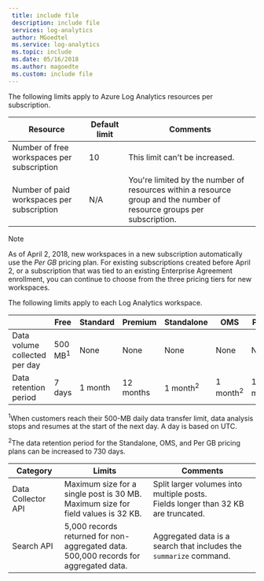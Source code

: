 ```yaml
---
 title: include file
 description: include file
 services: log-analytics
 author: MGoedtel
 ms.service: log-analytics
 ms.topic: include
 ms.date: 05/16/2018
 ms.author: magoedte
 ms.custom: include file
---
```


The following limits apply to Azure Log Analytics resources per subscription.

| Resource | Default limit | Comments
| --- | --- | --- |
| Number of free workspaces per subscription | 10 | This limit can't be increased. |
| Number of paid workspaces per subscription | N/A | You're limited by the number of resources within a resource group and the number of resource groups per subscription. | 

>[!NOTE]
>As of April 2, 2018, new workspaces in a new subscription automatically use the *Per GB* pricing plan. For existing subscriptions created before April 2, or a subscription that was tied to an existing Enterprise Agreement enrollment, you can continue to choose from the three pricing tiers for new workspaces. 
>

The following limits apply to each Log Analytics workspace.

|  | Free | Standard | Premium | Standalone | OMS | Per GB |
| --- | --- | --- | --- | --- | --- |--- |
| Data volume collected per day |500 MB<sup>1</sup> |None |None | None | None | None
| Data retention period |7 days |1 month |12 months | 1 month<sup>2</sup> | 1 month<sup>2</sup>| 1 month<sup>2</sup>|

<sup>1</sup>When customers reach their 500-MB daily data transfer limit, data analysis stops and resumes at the start of the next day. A day is based on UTC.

<sup>2</sup>The data retention period for the Standalone, OMS, and Per GB pricing plans can be increased to 730 days.

| Category | Limits | Comments
| --- | --- | --- |
| Data Collector API | Maximum size for a single post is 30 MB.<br>Maximum size for field values is 32 KB. | Split larger volumes into multiple posts.<br>Fields longer than 32 KB are truncated. |
| Search API | 5,000 records returned for non-aggregated data.<br>500,000 records for aggregated data. | Aggregated data is a search that includes the `summarize` command.
 
